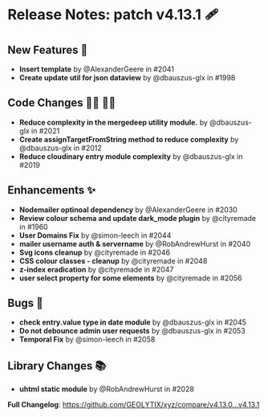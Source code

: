 # Release Notes: patch v4.13.1 🩹

## New Features 🚀

- **Insert template** by @AlexanderGeere in #2041
- **Create update util for json dataview** by @dbauszus-glx in #1998

## Code Changes 🧑‍💻 👩‍💻

- **Reduce complexity in the mergedeep utility module.** by @dbauszus-glx in #2021
- **Create assignTargetFromString method to reduce complexity** by @dbauszus-glx in #2012
- **Reduce cloudinary entry module complexity** by @dbauszus-glx in #2019

## Enhancements ✨

- **Nodemailer optinoal dependency** by @AlexanderGeere in #2030
- **Review colour schema and update dark_mode plugin** by @cityremade in #1960
- **User Domains Fix** by @simon-leech in #2044
- **mailer username auth & servername** by @RobAndrewHurst in #2040
- **Svg icons cleanup** by @cityremade in #2046
- **CSS colour classes - cleanup** by @cityremade in #2048
- **z-index eradication** by @cityremade in #2047
- **user select property for some elements** by @cityremade in #2056

## Bugs 🐛

- **check entry.value type in date module** by @dbauszus-glx in #2045
- **Do not debounce admin user requests** by @dbauszus-glx in #2053
- **Temporal Fix** by @simon-leech in #2058

## Library Changes 📚

- **uhtml static module** by @RobAndrewHurst in #2028

**Full Changelog**: https://github.com/GEOLYTIX/xyz/compare/v4.13.0...v4.13.1
